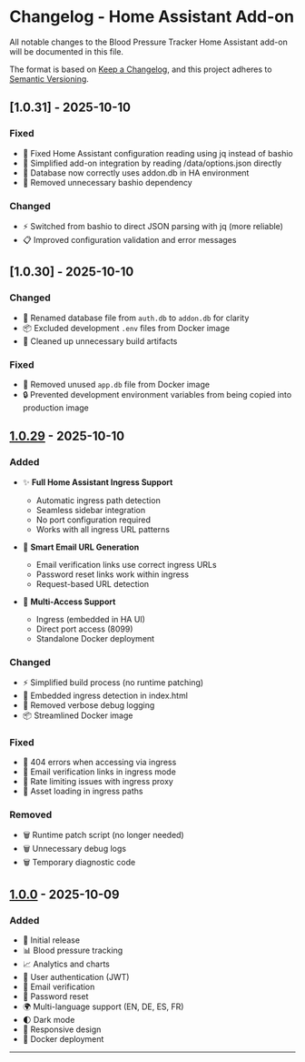 # Changelog - Home Assistant Add-on

All notable changes to the Blood Pressure Tracker Home Assistant add-on will be documented in this file.

The format is based on [Keep a Changelog](https://keepachangelog.com/en/1.0.0/),
and this project adheres to [Semantic Versioning](https://semver.org/spec/v2.0.0.html).

## [1.0.31] - 2025-10-10

### Fixed
- 🐛 Fixed Home Assistant configuration reading using jq instead of bashio
- 🔧 Simplified add-on integration by reading /data/options.json directly
- 📝 Database now correctly uses addon.db in HA environment
- 🔨 Removed unnecessary bashio dependency

### Changed
- ⚡ Switched from bashio to direct JSON parsing with jq (more reliable)
- 📋 Improved configuration validation and error messages

## [1.0.30] - 2025-10-10

### Changed
- 🔧 Renamed database file from `auth.db` to `addon.db` for clarity
- 📦 Excluded development `.env` files from Docker image
- 🧹 Cleaned up unnecessary build artifacts

### Fixed
- 🐛 Removed unused `app.db` file from Docker image
- 🔒 Prevented development environment variables from being copied into production image

## [1.0.29] - 2025-10-10

### Added
- ✨ **Full Home Assistant Ingress Support**
  - Automatic ingress path detection
  - Seamless sidebar integration
  - No port configuration required
  - Works with all ingress URL patterns

- 🔗 **Smart Email URL Generation**
  - Email verification links use correct ingress URLs
  - Password reset links work within ingress
  - Request-based URL detection

- 📱 **Multi-Access Support**
  - Ingress (embedded in HA UI)
  - Direct port access (8099)
  - Standalone Docker deployment

### Changed
- ⚡ Simplified build process (no runtime patching)
- 🎯 Embedded ingress detection in index.html
- 🧹 Removed verbose debug logging
- 📦 Streamlined Docker image

### Fixed
- 🐛 404 errors when accessing via ingress
- 🔧 Email verification links in ingress mode
- 🚦 Rate limiting issues with ingress proxy
- 🎨 Asset loading in ingress paths

### Removed
- 🗑️ Runtime patch script (no longer needed)
- 🗑️ Unnecessary debug logs
- 🗑️ Temporary diagnostic code

## [1.0.0] - 2025-10-09

### Added
- 🎉 Initial release
- 📊 Blood pressure tracking
- 📈 Analytics and charts
- 👤 User authentication (JWT)
- 📧 Email verification
- 🔐 Password reset
- 🌍 Multi-language support (EN, DE, ES, FR)
- 🌓 Dark mode
- 📱 Responsive design
- 🐳 Docker deployment

---

[1.0.29]: https://github.com/yourusername/blutdruck-app-v2/releases/tag/v1.0.29
[1.0.0]: https://github.com/yourusername/blutdruck-app-v2/releases/tag/v1.0.0
